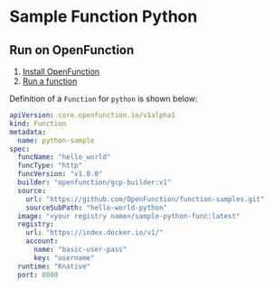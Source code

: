 # Sample Function Python

## Run on OpenFunction

1. [Install OpenFunction](https://github.com/OpenFunction/OpenFunction#quickstart)
2. [Run a function](https://github.com/OpenFunction/OpenFunction#sample-run-a-function)

Definition of a ```Function``` for ```python``` is shown below:

```yaml
apiVersion: core.openfunction.io/v1alpha1
kind: Function
metadata:
  name: python-sample
spec:
  funcName: "hello_world"
  funcType: "http"
  funcVersion: "v1.0.0"
  builder: "openfunction/gcp-builder:v1"
  source:
    url: "https://github.com/OpenFunction/function-samples.git"
    sourceSubPath: "hello-world-python"
  image: "<your registry name>/sample-python-func:latest"
  registry:
    url: "https://index.docker.io/v1/"
    account:
      name: "basic-user-pass"
      key: "username"
  runtime: "Knative"
  port: 8080
```